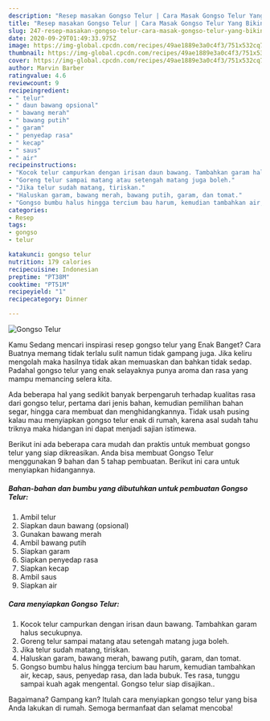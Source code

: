 ```yaml
---
description: "Resep masakan Gongso Telur | Cara Masak Gongso Telur Yang Bikin Ngiler"
title: "Resep masakan Gongso Telur | Cara Masak Gongso Telur Yang Bikin Ngiler"
slug: 247-resep-masakan-gongso-telur-cara-masak-gongso-telur-yang-bikin-ngiler
date: 2020-09-29T01:49:33.975Z
image: https://img-global.cpcdn.com/recipes/49ae1889e3a0c4f3/751x532cq70/gongso-telur-foto-resep-utama.jpg
thumbnail: https://img-global.cpcdn.com/recipes/49ae1889e3a0c4f3/751x532cq70/gongso-telur-foto-resep-utama.jpg
cover: https://img-global.cpcdn.com/recipes/49ae1889e3a0c4f3/751x532cq70/gongso-telur-foto-resep-utama.jpg
author: Marvin Barber
ratingvalue: 4.6
reviewcount: 9
recipeingredient:
- " telur"
- " daun bawang opsional"
- " bawang merah"
- " bawang putih"
- " garam"
- " penyedap rasa"
- " kecap"
- " saus"
- " air"
recipeinstructions:
- "Kocok telur campurkan dengan irisan daun bawang. Tambahkan garam halus secukupnya."
- "Goreng telur sampai matang atau setengah matang juga boleh."
- "Jika telur sudah matang, tiriskan."
- "Haluskan garam, bawang merah, bawang putih, garam, dan tomat."
- "Gongso bumbu halus hingga tercium bau harum, kemudian tambahkan air, kecap, saus, penyedap rasa, dan lada bubuk. Tes rasa, tunggu sampai kuah agak mengental. Gongso telur siap disajikan.."
categories:
- Resep
tags:
- gongso
- telur

katakunci: gongso telur 
nutrition: 179 calories
recipecuisine: Indonesian
preptime: "PT38M"
cooktime: "PT51M"
recipeyield: "1"
recipecategory: Dinner

---
```



![Gongso Telur](https://img-global.cpcdn.com/recipes/49ae1889e3a0c4f3/751x532cq70/gongso-telur-foto-resep-utama.jpg)

Kamu Sedang mencari inspirasi resep gongso telur yang Enak Banget? Cara Buatnya memang tidak terlalu sulit namun tidak gampang juga. Jika keliru mengolah maka hasilnya tidak akan memuaskan dan bahkan tidak sedap. Padahal gongso telur yang enak selayaknya punya aroma dan rasa yang mampu memancing selera kita.

Ada beberapa hal yang sedikit banyak berpengaruh terhadap kualitas rasa dari gongso telur, pertama dari jenis bahan, kemudian pemilihan bahan segar, hingga cara membuat dan menghidangkannya. Tidak usah pusing kalau mau menyiapkan gongso telur enak di rumah, karena asal sudah tahu triknya maka hidangan ini dapat menjadi sajian istimewa.




Berikut ini ada beberapa cara mudah dan praktis untuk membuat gongso telur yang siap dikreasikan. Anda bisa membuat Gongso Telur menggunakan 9 bahan dan 5 tahap pembuatan. Berikut ini cara untuk menyiapkan hidangannya.

<!--inarticleads1-->

##### Bahan-bahan dan bumbu yang dibutuhkan untuk pembuatan Gongso Telur:

1. Ambil  telur
1. Siapkan  daun bawang (opsional)
1. Gunakan  bawang merah
1. Ambil  bawang putih
1. Siapkan  garam
1. Siapkan  penyedap rasa
1. Siapkan  kecap
1. Ambil  saus
1. Siapkan  air




<!--inarticleads2-->

##### Cara menyiapkan Gongso Telur:

1. Kocok telur campurkan dengan irisan daun bawang. Tambahkan garam halus secukupnya.
1. Goreng telur sampai matang atau setengah matang juga boleh.
1. Jika telur sudah matang, tiriskan.
1. Haluskan garam, bawang merah, bawang putih, garam, dan tomat.
1. Gongso bumbu halus hingga tercium bau harum, kemudian tambahkan air, kecap, saus, penyedap rasa, dan lada bubuk. Tes rasa, tunggu sampai kuah agak mengental. Gongso telur siap disajikan..




Bagaimana? Gampang kan? Itulah cara menyiapkan gongso telur yang bisa Anda lakukan di rumah. Semoga bermanfaat dan selamat mencoba!

